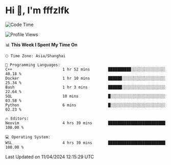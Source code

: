 # Hi 👋, I'm fffzlfk

<!--START_SECTION:waka-->
![Code Time](http://img.shields.io/badge/Code%20Time-691%20hrs%2025%20mins-blue)

![Profile Views](http://img.shields.io/badge/Profile%20Views-0-blue)

📊 **This Week I Spent My Time On** 

```text
🕑︎ Time Zone: Asia/Shanghai

💬 Programming Languages: 
C++                      1 hr 52 mins        ██████████░░░░░░░░░░░░░░░   40.18 % 
Docker                   1 hr 10 mins        ██████░░░░░░░░░░░░░░░░░░░   25.34 % 
Bash                     1 hr 3 mins         ██████░░░░░░░░░░░░░░░░░░░   22.64 % 
SQL                      10 mins             █░░░░░░░░░░░░░░░░░░░░░░░░   03.58 % 
Python                   6 mins              █░░░░░░░░░░░░░░░░░░░░░░░░   02.23 % 

🔥 Editors: 
Neovim                   4 hrs 39 mins       █████████████████████████   100.00 % 

💻 Operating System: 
WSL                      4 hrs 39 mins       █████████████████████████   100.00 % 
```


 Last Updated on 11/04/2024 12:15:29 UTC
<!--END_SECTION:waka-->

